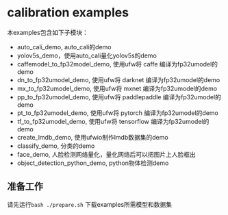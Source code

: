 # calibration examples

本examples包含如下子模块：

- auto_cali_demo, auto_cali的demo
- yolov5s_demo，使用auto_cali量化yolov5s的demo
- caffemodel_to_fp32model_demo, 使用ufw将 caffe 编译为fp32umodel的demo
- dn_to_fp32umodel_demo, 使用ufw将 darknet 编译为fp32umodel的demo
- mx_to_fp32umodel_demo, 使用ufw将 mxnet 编译为fp32umodel的demo
- pp_to_fp32umodel_demo, 使用ufw将 paddlepaddle 编译为fp32umodel的demo
- pt_to_fp32umodel_demo, 使用ufw将 pytorch 编译为fp32umodel的demo
- tf_to_fp32umodel_demo, 使用ufw将 tensorflow 编译为fp32umodel的demo
- create_lmdb_demo, 使用ufwio制作lmdb数据集的demo
- classify_demo, 分类的demo
- face_demo, 人脸检测网络量化，量化网络后可以把图片上人脸框出
- object_detection_python_demo, python物体检测demo

## 准备工作
请先运行`bash ./prepare.sh` 下载examples所需模型和数据集

